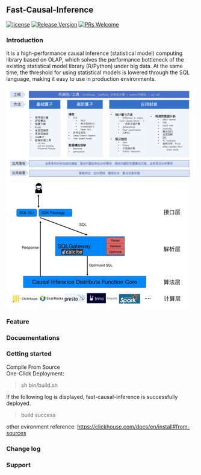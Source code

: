 ## Fast-Causal-Inference

[![license](https://img.shields.io/badge/license-BSD-brightgreen.svg?style=flat)](https://github.com/Tencent/fast-causal-inference/blob/master/LICENSE)
[![Release Version](https://img.shields.io/badge/release-0.1.0-red.svg)](https://github.com/Tencent/fast-causal-inference/releases)
[![PRs Welcome](https://img.shields.io/badge/PRs-welcome-brightgreen.svg)](https://github.com/Tencent/fast-causal-inference/pulls)
### Introduction
It is a high-performance causal inference (statistical model) computing 
library based on OLAP, which solves the performance bottleneck of the existing 
statistical model library (R/Python) under big data. At the same time, 
the threshold for using statistical models is lowered through the SQL language, 
making it easy to use in production environments.

![topology](images/algorithm_architecture_diagram.png)
![topology](images/engineering_structure_diagram.png)
###  Feature

###  Docuementations

###  Getting started

Compile From Source  
One-Click Deployment: 
> sh bin/build.sh 

If the following log is displayed, fast-causal-inference is successfully deployed.
> build success

other evironment reference: https://clickhouse.com/docs/en/install#from-sources

###  Change log

###  Support

